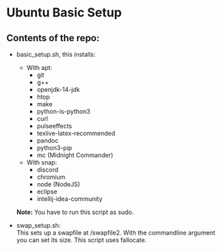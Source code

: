 # Ubuntu Basic Setup  

## Contents of the repo:  

- basic_setup.sh, this installs:
    - With apt:
        - git
        - g++
        - openjdk-14-jdk
        - htop
        - make
        - python-is-python3
        - curl
        - pulseeffects
        - texlive-latex-recommended
        - pandoc
        - python3-pip
        - mc (Midnight Commander)
    - With snap:
        - discord
        - chromium
        - node (NodeJS)
        - eclipse
        - intellij-idea-community  
    
    **Note:** You have to run this script as sudo.



- swap_setup.sh:  
This sets up a swapfile at /swapfile2. With the commandline argument you can set its size. This script uses fallocate.